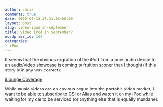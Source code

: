 ```yaml
---
author: chris
comments: true
date: 2005-07-19 17:31:02+00:00
layout: post
slug: video-ipod-in-september
title: Video iPod in September?
wordpress_id: 104
categories:
- iPod
---
```


It seems that the obvious migration of the iPod from a pure audio device to an audio/video showcase is coming to fruition sooner than I thought (if this story is in any way correct):

[iLounge Coverage](http://www.ilounge.com/index.php/news/comments/wsj-apple-to-sell-videos-ipod-video-in-september/)

While music videos are an obvious segue into the portable video market, I want to be able to subscribe to CSI or Alias and watch it on my iPod while waiting for my car to be serviced (or anything else that is equally mundane).

